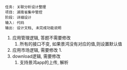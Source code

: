 	任务: 关联分析设计整理
	项目: 湖南省集中管控
	阶段: 详细设计
	输入: 代码
	输出: 设计文档, 未完成功能说明


1. 应用管理逻辑, 答题不需要修改
	1. 所有的接口不变, 如果景鸿没有对应的值,则设置默认值
2. 应用市场逻辑, 需要修改
	1. 
3. download逻辑, 需要修改
	1. 支持景鸿app的上传, 解析